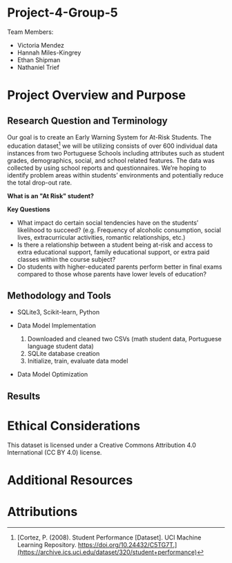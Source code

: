 # Project-4-Group-5

Team Members:
- Victoria Mendez
- Hannah Miles-Kingrey
- Ethan Shipman
- Nathaniel Trief

# Project Overview and Purpose
## Research Question and Terminology

Our goal is to create an Early Warning System for At-Risk Students. The education dataset[^1] we will be utilizing consists of over 600 individual data instances from two Portuguese Schools including attributes such as student grades, demographics, social, and school related features. The data was collected by using school reports and questionnaires. We’re hoping to identify problem areas within students’ environments and potentially reduce the total drop-out rate.

**What is an "At Risk" student?**

**Key Questions**
- What impact do certain social tendencies have on the students’ likelihood to succeed? (e.g. Frequency of alcoholic consumption, social lives, extracurricular activities, romantic relationships, etc.)
- Is there a relationship between a student being at-risk and access to extra educational support, family educational support, or extra paid classes within the course subject?
- Do students with higher-educated parents perform better in final exams compared to those whose parents have lower levels of education?

## Methodology and Tools
- SQLite3, Scikit-learn, Python
- Data Model Implementation
  1. Downloaded and cleaned two CSVs (math student data, Portuguese language student data)
  2. SQLite database creation
  3. Initialize, train, evaluate data model
 
- Data Model Optimization

## Results

# Ethical Considerations
This dataset is licensed under a Creative Commons Attribution 4.0 International (CC BY 4.0) license.

# Additional Resources
  
# Attributions
[^1]: [Cortez, P. (2008). Student Performance [Dataset]. UCI Machine Learning Repository. https://doi.org/10.24432/C5TG7T.](https://archive.ics.uci.edu/dataset/320/student+performance)
